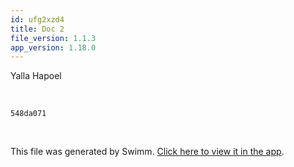 ```yaml
---
id: ufg2xzd4
title: Doc 2
file_version: 1.1.3
app_version: 1.18.0
---
```


Yalla Hapoel

<br/>

`548da071`<swm-token data-swm-token=":users.json:5:7:7:`    &quot;id&quot;: &quot;548da071&quot;`"/>

<br/>

This file was generated by Swimm. [Click here to view it in the app](https://swimm-web-app.web.app/repos/Z2l0aHViJTNBJTNBZWNvbW0lM0ElM0Ftb3NoaWtzd2ltbQ==/docs/ufg2xzd4).
